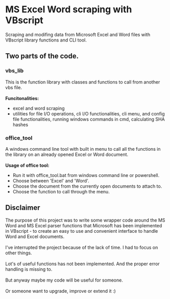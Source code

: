 # MS Excel Word scraping with VBscript
Scraping and modifing data from Microsoft Excel and Word files with VBscript library functions and CLI tool.


<h2>Two parts of the code.</h2>

<h3>vbs_lib</h3>
This is the function library with classes and functions to call from another vbs file.
<br/><br/>
<b>Funcitonalities:</b>
<ul>
  <li>excel and word scraping</li>
<li>utilities for file I/O operations, cli I/O functionalities, cli menu, and config file functionalities, running windows commands in cmd, calculating SHA hashes</li>
</ul>
  
<h3>office_tool</h3>
A windows command line tool with built in menu to call all the functions in the library on an already opened Excel or Word document.
<br/><br/>
<b>Usage of office tool:</b><br/>
<ul>
  <li>Run it with office_tool.bat from windows command line or powershell.</li>
<li>Choose between 'Excel' and 'Word'.</li>
<li>Choose the document from the currently open documents to attach to.</li>
<li>Choose the function to call through the menu.</li>
</ul>





<h2>Disclaimer</h2>
The purpose of this project was to write some wrapper code around the MS Word and MS Excel parser functions that Microsoft has been implemented in VBscript - to create an easy to use and convenient interface to handle Word and Excel documents.
<br/><br/>
I've interrupted the project because of the lack of time. I had to focus on other things.
<br/><br/>
Lot's of useful functions has not been implemented. And the proper error handling is missing to.
<br/><br/>
But anyway maybe my code will be useful for someone.
<br/><br/>
Or someone want to upgrade, improve or extend it :)
<br/><br/>
